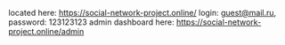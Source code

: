 located here: https://social-network-project.online/
login: guest@mail.ru, password: 123123123
admin dashboard here:  https://social-network-project.online/admin
